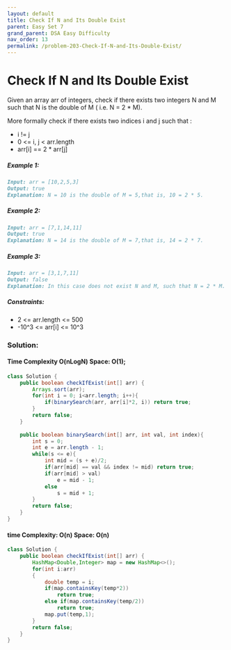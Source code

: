 ```yaml
---
layout: default
title: Check If N and Its Double Exist
parent: Easy Set 7
grand_parent: DSA Easy Difficulty
nav_order: 13
permalink: /problem-203-Check-If-N-and-Its-Double-Exist/
---
```

# Check If N and Its Double Exist

Given an array arr of integers, check if there exists two integers N and M such that N is the double of M ( i.e. N = 2 * M).

More formally check if there exists two indices i and j such that :
* i != j
* 0 <= i, j < arr.length
* arr[i] == 2 * arr[j]

##### Example 1:
```markdown
Input: arr = [10,2,5,3]
Output: true
Explanation: N = 10 is the double of M = 5,that is, 10 = 2 * 5.
```

##### Example 2:
```markdown
Input: arr = [7,1,14,11]
Output: true
Explanation: N = 14 is the double of M = 7,that is, 14 = 2 * 7.
```

##### Example 3:
```markdown
Input: arr = [3,1,7,11]
Output: false
Explanation: In this case does not exist N and M, such that N = 2 * M.
```

##### Constraints:
* 2 <= arr.length <= 500
* -10^3 <= arr[i] <= 10^3

### Solution:
#### Time Complexity O(nLogN) Space: O(1);
```java
class Solution {
    public boolean checkIfExist(int[] arr) {
        Arrays.sort(arr);
        for(int i = 0; i<arr.length; i++){
            if(binarySearch(arr, arr[i]*2, i)) return true;
        }
        return false;
    }
    
    public boolean binarySearch(int[] arr, int val, int index){
        int s = 0;
        int e = arr.length - 1;
        while(s <= e){
            int mid = (s + e)/2;
            if(arr[mid] == val && index != mid) return true;
            if(arr[mid] > val)
                e = mid - 1;
            else
                s = mid + 1;
        }
        return false;
    }
}
```

#### time Complexity: O(n) Space: O(n)
```java
class Solution {
    public boolean checkIfExist(int[] arr) {
        HashMap<Double,Integer> map = new HashMap<>();
        for(int i:arr)
        {
            double temp = i;
            if(map.containsKey(temp*2))
                return true;
            else if(map.containsKey(temp/2))
                return true;
            map.put(temp,1);
        }
        return false;
    }
}
```